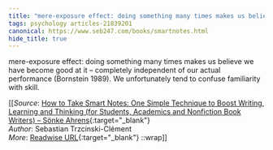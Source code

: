 ```yaml
---
title: "mere-exposure effect: doing something many times makes us believe we ..."
tags: psychology articles-21839201
canonical: https://www.seb247.com/books/smartnotes.html
hide_title: true
---
```


mere-exposure effect: doing something many times makes us believe we have become good at it – completely independent of our actual performance (Bornstein 1989). We unfortunately tend to confuse familiarity with skill.


[[_Source_: [How to Take Smart Notes: One Simple Technique to Boost Writing, Learning and Thinking (for Students, Academics and Nonfiction Book Writers) – Sönke Ahrens](https://www.seb247.com/books/smartnotes.html){:target="_blank"}<br>
_Author_: Sebastian Trzcinski-Clément<br>
_More_: [Readwise URL](https://readwise.io/open/479125780){:target="_blank"}
::wrap]]